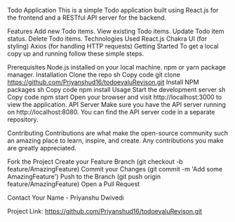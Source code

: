 

Todo Application
This is a simple Todo application built using React.js for the frontend and a RESTful API server for the backend.

Features
Add new Todo items.
View existing Todo items.
Update Todo item status.
Delete Todo items.
Technologies Used
React.js
Chakra UI (for styling)
Axios (for handling HTTP requests)
Getting Started
To get a local copy up and running follow these simple steps.

Prerequisites
Node.js installed on your local machine.
npm or yarn package manager.
Installation
Clone the repo
sh
Copy code
git clone https://github.com/Priyanshud16/todoevaluRevison.git
Install NPM packages
sh
Copy code
npm install
Usage
Start the development server
sh
Copy code
npm start
Open your browser and visit http://localhost:3000 to view the application.
API Server
Make sure you have the API server running on http://localhost:8080. You can find the API server code in a separate repository.

Contributing
Contributions are what make the open-source community such an amazing place to learn, inspire, and create. Any contributions you make are greatly appreciated.

Fork the Project
Create your Feature Branch (git checkout -b feature/AmazingFeature)
Commit your Changes (git commit -m 'Add some AmazingFeature')
Push to the Branch (git push origin feature/AmazingFeature)
Open a Pull Request



Contact
Your Name - Priyanshu Dwivedi

Project Link: https://github.com/Priyanshud16/todoevaluRevison.git